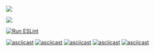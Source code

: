 <a href="https://codeclimate.com/github/codeclimate/codeclimate/maintainability"><img src="https://api.codeclimate.com/v1/badges/a99a88d28ad37a79dbf6/maintainability" /></a>

<a href="https://codeclimate.com/github/codeclimate/codeclimate/test_coverage"><img src="https://api.codeclimate.com/v1/badges/a99a88d28ad37a79dbf6/test_coverage" /></a>

[![Run ESLint](https://github.com/portal-x/backend-project-lvl1/workflows/Run%20ESLint/badge.svg)](https://github.com/portal-x/backend-project-lvl1/actions?query=workflow%3A%22Run+ESLint%22)

[![asciicast](https://asciinema.org/a/GK6ln809gKPQQXP70pEb9Mk8L.svg)](https://asciinema.org/a/GK6ln809gKPQQXP70pEb9Mk8L)
[![asciicast](https://asciinema.org/a/GYCF35w8Iz2qNDf5uLzkEnPXM.svg)](https://asciinema.org/a/GYCF35w8Iz2qNDf5uLzkEnPXM)
[![asciicast](https://asciinema.org/a/w0KNSWHQVnkFN7Qbb6Ur77T91.svg)](https://asciinema.org/a/w0KNSWHQVnkFN7Qbb6Ur77T91)
[![asciicast](https://asciinema.org/a/20LYqsoYVSDL5prqM8M6jpGZM.svg)](https://asciinema.org/a/20LYqsoYVSDL5prqM8M6jpGZM)
[![asciicast](https://asciinema.org/a/UmtJCnCEoiTuegnsetVVddhpf.svg)](https://asciinema.org/a/UmtJCnCEoiTuegnsetVVddhpf)
